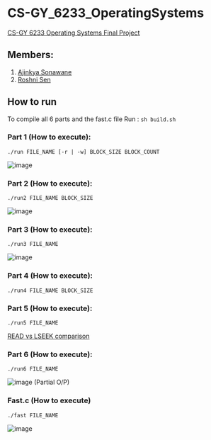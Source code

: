 # CS-GY_6233_OperatingSystems
[CS-GY 6233 Operating Systems Final Project](https://kyall.notion.site/kyall/CS-GY-6233-Final-Project-f47fb948159e425da6a22ddfd318bb17)

## Members: 
1. [Ajinkya Sonawane](https://github.com/Ajinkya-Sonawane)
1. [Roshni Sen](https://github.com/rs7633)

## How to run
To compile all 6 parts and the fast.c file Run : `sh build.sh`

### Part 1 (How to execute):
`./run FILE_NAME [-r | -w] BLOCK_SIZE BLOCK_COUNT`

![image](https://user-images.githubusercontent.com/21151348/145730580-153243f0-2827-4283-bd87-0e90520eb718.png)

### Part 2 (How to execute):
`./run2 FILE_NAME BLOCK_SIZE`

![image](https://user-images.githubusercontent.com/21151348/145730623-52aca15b-539a-43af-a500-36939e50fd96.png)


### Part 3 (How to execute):
`./run3 FILE_NAME`

![image](https://user-images.githubusercontent.com/21151348/145730646-f40fc4ce-148b-46fb-92ee-064f12e603db.png)


### Part 4 (How to execute):
`./run4 FILE_NAME BLOCK_SIZE`

### Part 5 (How to execute):
`./run5 FILE_NAME`

[READ vs LSEEK comparison](https://vast-baseball-750.notion.site/5178bbed585c4fb88bceffbd9f664c27?v=f527ddc7e8ab40a0ac918daba37c8551)

### Part 6 (How to execute):
`./run6 FILE_NAME`

![image](https://user-images.githubusercontent.com/21151348/145730721-3b938077-7dbe-4ea8-a920-15565f09dea6.png)
(Partial O/P)

### Fast.c (How to execute)
`./fast FILE_NAME`

![image](https://user-images.githubusercontent.com/21151348/145878999-89ac3349-6025-4bc4-bfe9-6589a94092ad.png)

